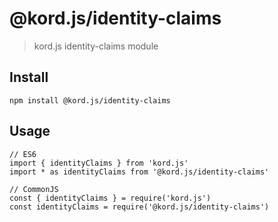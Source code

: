 # @kord.js/identity-claims

> kord.js identity-claims module

## Install
```
npm install @kord.js/identity-claims
```

## Usage
```
// ES6
import { identityClaims } from 'kord.js'
import * as identityClaims from '@kord.js/identity-claims'

// CommonJS
const { identityClaims } = require('kord.js')
const identityClaims = require('@kord.js/identity-claims')
```
